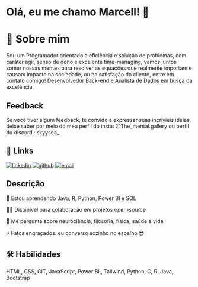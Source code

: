 
# Olá, eu me chamo Marcell! 👋
# 🚀 Sobre mim
Sou um  Programador orientado a eficiência e solução de problemas, com caráter ágil, senso de dono e excelente time-managing, vamos juntos somar nossas mentes para resolver as equações que realmente importam e causam impacto na sociedade, ou na satisfação do cliente, entre em contato comigo!
Desenvolvedor Back-end e Analista de Dados em busca da excelência.


## Feedback

Se você tiver algum feedback, te convido a expressar suas incrívieis ideias, deixe saber por meio do meu perfil do insta: @The_mental.gallery ou perfil do discord : skyysea_


## 🔗 Links

[![linkedin](https://img.shields.io/badge/linkedin-0A66C2?style=for-the-badge&logo=linkedin&logoColor=white)](https://www.linkedin.com/in/henrir1)
[![github](https://img.shields.io/badge/github-0A66C2?style=for-the-badge&logo=github&logoColor=black)](https://github.com/skyysea1)
[![email](https://img.shields.io/badge/send-email-to%20me?style=for-the-badge&logo=gmail&logoColor=white&labelColor=red&color=black)](mailto:henrir1020@gmail.com)


## Descrição

🧠 Estou aprendendo Java, R, Python, Power BI e SQL

👯‍♀️ Disoinível para colaboração em projetos open-source

💬 Me pergunte sobre neurociência, filosofia, física, saúde e vida

⚡️ Fatos engraçados: eu converso  sozinho no espelho 😎


## 🛠 Habilidades
 HTML, CSS, GIT, JavaScript, Power BI,, Tailwind, Python, C, R, Java, Bootstrap

